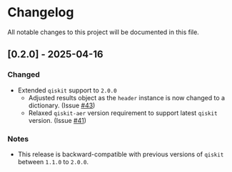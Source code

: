 # Changelog

All notable changes to this project will be documented in this file.

## [0.2.0] - 2025-04-16

### Changed
- Extended `qiskit` support to `2.0.0`
  - Adjusted results object as the `header` instance is now changed to a dictionary. (Issue [#43](https://github.com/moth-quantum/quantum-audio/issues/43))  
  - Relaxed `qiskit-aer` version requirement to support latest `qiskit` version. (Issue [#41](https://github.com/moth-quantum/quantum-audio/issues/41))

### Notes
- This release is backward-compatible with previous versions of `qiskit` between `1.1.0` to `2.0.0`.

